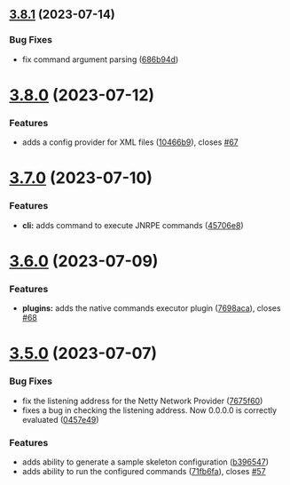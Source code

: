 ## [3.8.1](https://github.com/ziccardi/jnrpe/compare/3.8.0...3.8.1) (2023-07-14)


### Bug Fixes

* fix command argument parsing ([686b94d](https://github.com/ziccardi/jnrpe/commit/686b94dd86926eecece37062f9805ecfb29a6af4))



# [3.8.0](https://github.com/ziccardi/jnrpe/compare/3.7.0...3.8.0) (2023-07-12)


### Features

* adds a config provider for XML files ([10466b9](https://github.com/ziccardi/jnrpe/commit/10466b929a0f24c76371fb88730f8f8a2b17b1cd)), closes [#67](https://github.com/ziccardi/jnrpe/issues/67)



# [3.7.0](https://github.com/ziccardi/jnrpe/compare/3.6.0...3.7.0) (2023-07-10)


### Features

* **cli:** adds command to execute JNRPE commands ([45706e8](https://github.com/ziccardi/jnrpe/commit/45706e8777d18ac8159c02dd5f058ce957ab45ad))



# [3.6.0](https://github.com/ziccardi/jnrpe/compare/3.5.0...3.6.0) (2023-07-09)


### Features

* **plugins:** adds the native commands executor plugin ([7698aca](https://github.com/ziccardi/jnrpe/commit/7698aca2d3b2cb0f5a511d707a0e4877a9e79c48)), closes [#68](https://github.com/ziccardi/jnrpe/issues/68)



# [3.5.0](https://github.com/ziccardi/jnrpe/compare/3.4.0...3.5.0) (2023-07-07)


### Bug Fixes

* fix the listening address for the Netty Network Provider ([7675f60](https://github.com/ziccardi/jnrpe/commit/7675f60eaca82d2e658b8d316242c1b144946e97))
* fixes a bug in checking the listening address. Now 0.0.0.0 is correctly evaluated ([0457e49](https://github.com/ziccardi/jnrpe/commit/0457e49f9f4b89c1473da5ac0ac7eae4a972f76b))


### Features

* adds ability to generate a sample skeleton configuration ([b396547](https://github.com/ziccardi/jnrpe/commit/b3965478f9df2a058db37859e7f94fd6eda9bd76))
* adds ability to run the configured commands ([71fb6fa](https://github.com/ziccardi/jnrpe/commit/71fb6fa137371fbeff83af65e4cd0f22029f04da)), closes [#57](https://github.com/ziccardi/jnrpe/issues/57)



